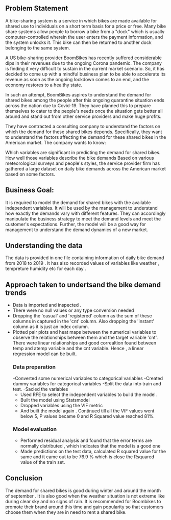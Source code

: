 ## Problem Statement ##
A bike-sharing system is a service in which bikes are made available for shared use to individuals on a short term basis for a price or free. Many bike share systems allow people to borrow a bike from a "dock" which is usually computer-controlled wherein the user enters the payment information, and the system unlocks it. This bike can then be returned to another dock belonging to the same system.


A US bike-sharing provider BoomBikes has recently suffered considerable dips in their revenues due to the ongoing Corona pandemic. The company is finding it very difficult to sustain in the current market scenario. So, it has decided to come up with a mindful business plan to be able to accelerate its revenue as soon as the ongoing lockdown comes to an end, and the economy restores to a healthy state. 


In such an attempt, BoomBikes aspires to understand the demand for shared bikes among the people after this ongoing quarantine situation ends across the nation due to Covid-19. They have planned this to prepare themselves to cater to the people's needs once the situation gets better all around and stand out from other service providers and make huge profits.


They have contracted a consulting company to understand the factors on which the demand for these shared bikes depends. Specifically, they want to understand the factors affecting the demand for these shared bikes in the American market. The company wants to know:

Which variables are significant in predicting the demand for shared bikes.
How well those variables describe the bike demands
Based on various meteorological surveys and people's styles, the service provider firm has gathered a large dataset on daily bike demands across the American market based on some factors. 


## Business Goal: ##
It is required to model the demand for shared bikes with the available independent variables. It will be used by the management to understand how exactly the demands vary with different features. They can accordingly manipulate the business strategy to meet the demand levels and meet the customer's expectations. Further, the model will be a good way for management to understand the demand dynamics of a new market. 

## Understanding the data ##
The data is provided in one file containing information of daily bike demand from 2018 to 2019 .
It has also recorded values of variables like weather , tempreture humidity etc for each day .

## Approach taken to undertsand the bike demand trends ##
 - Data is imported and inspected .
 - There were no null values or any type conversion needed
 - Dropping the 'casual' and 'registered' column as the sum of these columns in captured in the 'cnt' column. Also dropping the 'instant' column as it is just an index column.
 - Plotted pair plots and heat maps between the numerical variables to observe the relationships between them and the target variable 'cnt'. There were linear relationships and good correaltion found between temp and atemp variable and the cnt variable. Hence , a linear regression model can be built.
   ### Data preparation ###
     -Converted some numerical variables to categorical variables
     -Created dummy variables for categorical variables
     -Split the data into train and test.
     -Sacled the variables
     - Used RFE to select the independent variables to build the model.
     - Built the model using Statsmodel
     - Dropped variables using the VIF metric
     - And built the model again . Continued till all the VIF values went below 5, P values became 0 and R Squared value reached 81%.
   ### Model evaluation ###
     - Performed residual analysis and found that the error terms are normally distributed , which indicates that the model is a good one
     - Made predictions on the test data,  calculated R squared value for the same and it came out to be 76.9 % which is close the Rsquared value of the train set.
       
## Conclusion ##
The demand for shared bikes is good during winter and around the month of september .
It is also good when the weather situation is not extreme like during clear sky and no signs of rain.
It is recommended for Boombikes to promote their brand around this time and gain popularity so that customers choose them
when they are in need to rent a shared bike.

   
